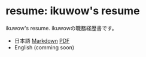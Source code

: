 # resume: ikuwow's resume

ikuwow's resume.
ikuwowの職務経歴書です。

* 日本語 [Markdown](./resume.ja.md) [PDF](https://github.com/ikuwow/resume/releases/latest/download/ikuwow_resume.ja.pdf)
* English (comming soon)
